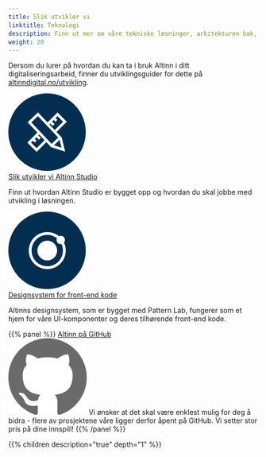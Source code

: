 ```yaml
---
title: Slik utvikler vi
linktitle: Teknologi
description: Finn ut mer om våre tekniske løsninger, arkitekturen bak, og hvordan vi utvikler.
weight: 20
---
```


Dersom du lurer på hvordan du kan ta i bruk Altinn i ditt digitaliseringsarbeid,
finner du utviklingsguider for dette på [altinndigital.no/utvikling](https://altinndigital.no/utvikling).


<div class="a-card a-cardImage mt-3 mb-3">
  <img src="/images/altinnstudio_ikon.svg" alt="Illustrasjon tilganger">
  <div class="a-cardImage-text">
    <a href="/teknologi/altinnstudio/" class="a-linkFeatured ">
      Slik utvikler vi Altinn Studio
      <i class="ai ai-sm ai-nw ai-nw-right ai-arrowright"></i>
    </a>
    <p class="pt-1">Finn ut hvordan Altinn Studio er bygget opp og hvordan du skal jobbe med utvikling i løsningen. 
</p></div>
</div>

<div class="a-card a-cardImage mt-3 mb-3">
  <img src="/images/designsystem_ikon.svg" alt="Illustrasjon utviklingsguider">
  <div class="a-cardImage-text">
    <a href="/teknologi/front-end-designsystem/" class="a-linkFeatured">
      Designsystem for front-end kode
      <i class="ai ai-sm ai-nw ai-nw-right ai-arrowright"></i>
    </a>
    <p class="pt-1">Altinns designsystem, som er bygget med Pattern Lab, fungerer som et hjem for våre UI-komponenter og deres tilhørende front-end kode. </p>
  </div>
</div>

{{% panel %}}
<a href="https://github.com/altinn" class="a-linkFeatured">
    Altinn på GitHub
</a><br>
<img class="float-right" src="/images/github.svg" alt="GitHub logo">
Vi ønsker at det skal være enklest mulig for deg å bidra - flere av prosjektene våre ligger derfor åpent på GitHub. Vi setter stor pris på dine innspill! 
{{% /panel %}}

{{% children description="true" depth="1" %}}
